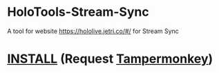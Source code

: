 # HoloTools-Stream-Sync
A tool for website https://hololive.jetri.co/#/ for Stream Sync

# [INSTALL](https://raw.githubusercontent.com/XingYanTW/HoloTools-Stream-Sync/main/HoloTools_Stream_Sync.js) (Request [Tampermonkey](https://chrome.google.com/webstore/detail/tampermonkey/dhdgffkkebhmkfjojejmpbldmpobfkfo))
